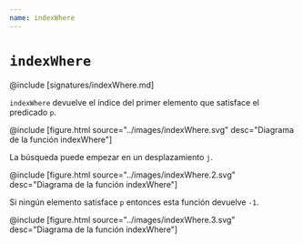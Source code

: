 ```yaml
---
name: indexWhere
---
```


# `indexWhere`

@include [signatures/indexWhere.md]

`indexWhere` devuelve el índice del primer elemento que satisface el predicado `p`.

@include [figure.html source="../images/indexWhere.svg" desc="Diagrama de la función indexWhere"]

La búsqueda puede empezar en un desplazamiento `j`.

@include [figure.html source="../images/indexWhere.2.svg" desc="Diagrama de la función indexWhere"]

Si ningún elemento satisface `p` entonces esta función devuelve `-1`.

@include [figure.html source="../images/indexWhere.3.svg" desc="Diagrama de la función indexWhere"]
